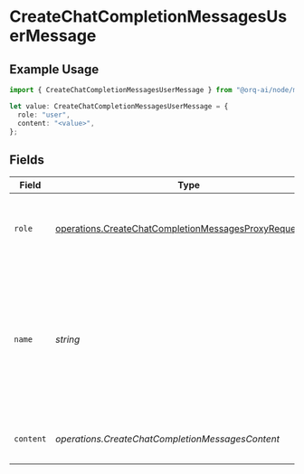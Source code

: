 # CreateChatCompletionMessagesUserMessage

## Example Usage

```typescript
import { CreateChatCompletionMessagesUserMessage } from "@orq-ai/node/models/operations";

let value: CreateChatCompletionMessagesUserMessage = {
  role: "user",
  content: "<value>",
};
```

## Fields

| Field                                                                                                                              | Type                                                                                                                               | Required                                                                                                                           | Description                                                                                                                        |
| ---------------------------------------------------------------------------------------------------------------------------------- | ---------------------------------------------------------------------------------------------------------------------------------- | ---------------------------------------------------------------------------------------------------------------------------------- | ---------------------------------------------------------------------------------------------------------------------------------- |
| `role`                                                                                                                             | [operations.CreateChatCompletionMessagesProxyRequestRole](../../models/operations/createchatcompletionmessagesproxyrequestrole.md) | :heavy_check_mark:                                                                                                                 | The role of the messages author, in this case `user`.                                                                              |
| `name`                                                                                                                             | *string*                                                                                                                           | :heavy_minus_sign:                                                                                                                 | An optional name for the participant. Provides the model information to differentiate between participants of the same role.       |
| `content`                                                                                                                          | *operations.CreateChatCompletionMessagesContent*                                                                                   | :heavy_check_mark:                                                                                                                 | The contents of the user message.                                                                                                  |